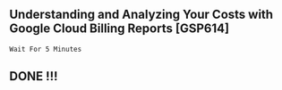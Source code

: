 ## Understanding and Analyzing Your Costs with Google Cloud Billing Reports [GSP614]
```
Wait For 5 Minutes

```
## DONE !!!
